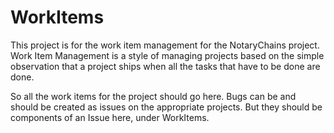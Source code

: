 WorkItems
=========

This project is for the work item management for the NotaryChains project.  Work Item Management is a style of managing projects based on the simple observation that a project ships when all the tasks that have to be done are done.

So all the work items for the project should go here.  Bugs can be and should be created as issues on the appropriate projects.  But they should be components of an Issue here, under WorkItems.
